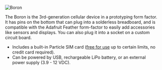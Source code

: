 ![Boron](/assets/images/boron/boron-top.png)

The Boron is the 3rd-generation cellular device in a prototyping form factor. It has pins on the bottom that can plug into a solderless breadboard, and is compatible with the Adafruit Feather form-factor to easily add accessories like sensors and displays. You can also plug it into a socket on a custom circuit board.

- Includes a built-in Particle SIM card ([free for use](/tutorials/device-cloud/introduction/#free-tier) up to certain limits, no credit card required).
- Can be powered by USB, rechargeable LiPo battery, or an external power supply (3.9 - 12 VDC).

